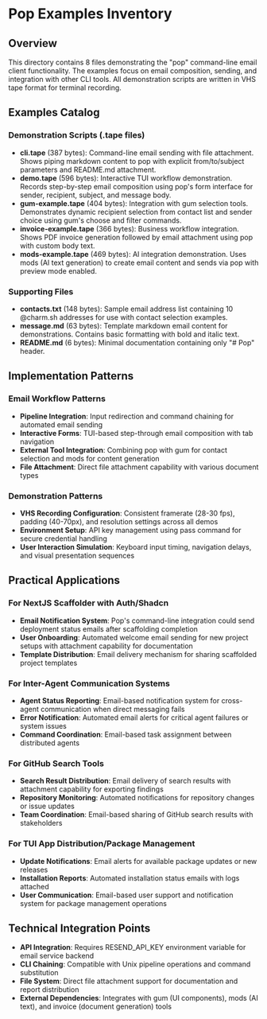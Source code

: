 # Pop Examples Inventory

## Overview
This directory contains 8 files demonstrating the "pop" command-line email client functionality. The examples focus on email composition, sending, and integration with other CLI tools. All demonstration scripts are written in VHS tape format for terminal recording.

## Examples Catalog

### Demonstration Scripts (.tape files)
- **cli.tape** (387 bytes): Command-line email sending with file attachment. Shows piping markdown content to pop with explicit from/to/subject parameters and README.md attachment.
- **demo.tape** (596 bytes): Interactive TUI workflow demonstration. Records step-by-step email composition using pop's form interface for sender, recipient, subject, and message body.
- **gum-example.tape** (404 bytes): Integration with gum selection tools. Demonstrates dynamic recipient selection from contact list and sender choice using gum's choose and filter commands.
- **invoice-example.tape** (366 bytes): Business workflow integration. Shows PDF invoice generation followed by email attachment using pop with custom body text.
- **mods-example.tape** (469 bytes): AI integration demonstration. Uses mods (AI text generation) to create email content and sends via pop with preview mode enabled.

### Supporting Files
- **contacts.txt** (148 bytes): Sample email address list containing 10 @charm.sh addresses for use with contact selection examples.
- **message.md** (63 bytes): Template markdown email content for demonstrations. Contains basic formatting with bold and italic text.
- **README.md** (6 bytes): Minimal documentation containing only "# Pop" header.

## Implementation Patterns

### Email Workflow Patterns
- **Pipeline Integration**: Input redirection and command chaining for automated email sending
- **Interactive Forms**: TUI-based step-through email composition with tab navigation
- **External Tool Integration**: Combining pop with gum for contact selection and mods for content generation
- **File Attachment**: Direct file attachment capability with various document types

### Demonstration Patterns
- **VHS Recording Configuration**: Consistent framerate (28-30 fps), padding (40-70px), and resolution settings across all demos
- **Environment Setup**: API key management using pass command for secure credential handling
- **User Interaction Simulation**: Keyboard input timing, navigation delays, and visual presentation sequences

## Practical Applications

### For NextJS Scaffolder with Auth/Shadcn
- **Email Notification System**: Pop's command-line integration could send deployment status emails after scaffolding completion
- **User Onboarding**: Automated welcome email sending for new project setups with attachment capability for documentation
- **Template Distribution**: Email delivery mechanism for sharing scaffolded project templates

### For Inter-Agent Communication Systems
- **Agent Status Reporting**: Email-based notification system for cross-agent communication when direct messaging fails
- **Error Notification**: Automated email alerts for critical agent failures or system issues
- **Command Coordination**: Email-based task assignment between distributed agents

### For GitHub Search Tools
- **Search Result Distribution**: Email delivery of search results with attachment capability for exporting findings
- **Repository Monitoring**: Automated notifications for repository changes or issue updates
- **Team Coordination**: Email-based sharing of GitHub search results with stakeholders

### For TUI App Distribution/Package Management
- **Update Notifications**: Email alerts for available package updates or new releases
- **Installation Reports**: Automated installation status emails with logs attached
- **User Communication**: Email-based user support and notification system for package management operations

## Technical Integration Points
- **API Integration**: Requires RESEND_API_KEY environment variable for email service backend
- **CLI Chaining**: Compatible with Unix pipeline operations and command substitution
- **File System**: Direct file attachment support for documentation and report distribution
- **External Dependencies**: Integrates with gum (UI components), mods (AI text), and invoice (document generation) tools